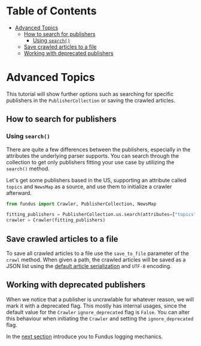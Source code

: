 # Table of Contents

* [Advanced Topics](#advanced-topics)
  * [How to search for publishers](#how-to-search-for-publishers)
    * [Using `search()`](#using-search)
  * [Save crawled articles to a file](#save-crawled-articles-to-a-file)
  * [Working with deprecated publishers](#working-with-deprecated-publishers)

# Advanced Topics

This tutorial will show further options such as searching for specific publishers in the `PublisherCollection` or saving the crawled articles.

## How to search for publishers

### Using `search()`

There are quite a few differences between the publishers, especially in the attributes the underlying parser supports.
You can search through the collection to get only publishers fitting your use case by utilizing the `search()` method.

Let's get some publishers based in the US, supporting an attribute called `topics` and `NewsMap` as a source, and use them to initialize a crawler afterward.

````python
from fundus import Crawler, PublisherCollection, NewsMap

fitting_publishers = PublisherCollection.us.search(attributes=["topics"], source_types=[NewsMap])
crawler = Crawler(fitting_publishers)
````

## Save crawled articles to a file

To save all crawled articles to a file use the `save_to_file` parameter of the `crawl` method.
When given a path, the crawled articles will be saved as a JSON list using the 
[default article serialization](3_the_article_class.md#saving-an-article) and `UTF-8` encoding.

## Working with deprecated publishers

When we notice that a publisher is uncrawlable for whatever reason, we will mark it with a deprecated flag.
This mostly has internal usages, since the default value for the `Crawler` `ignore_deprecated` flag is `False`.
You can alter this behaviour when initiating the `Crawler` and setting the `ignore_deprecated` flag.

In the [next section](6_logging.md) introduce you to Fundus logging mechanics.